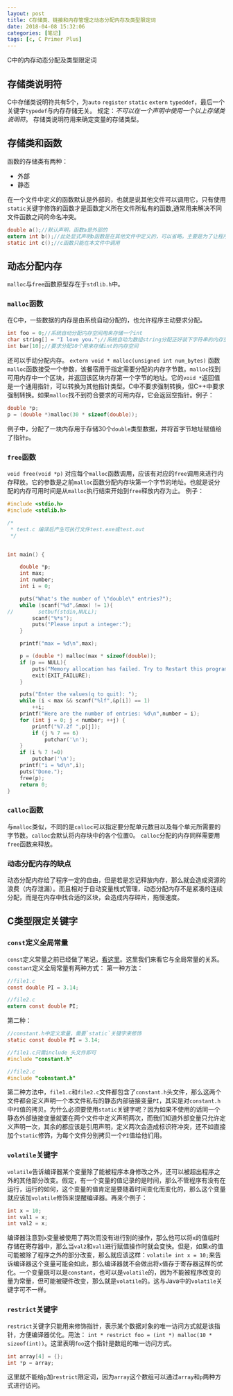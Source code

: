 ```yaml
---
layout: post
title: C存储类、链接和内存管理之动态分配内存及类型限定词
date: 2018-04-08 15:32:06
categories: [笔记]
tags: [c, C Primer Plus]
---
```


C中的内存动态分配及类型限定词
<!--more-->

## 存储类说明符
C中存储类说明符共有5个，为`auto` `register` `static` `extern` `typeddef`，最后一个关键字`typedef`与内存存储无关。
规定：*不可以在一个声明中使用一个以上存储类说明符*。
存储类说明符用来确定变量的存储类型。
## 存储类和函数
函数的存储类有两种：
* 外部
* 静态

在一个文件中定义的函数默认是外部的，也就是说其他文件可以调用它，只有使用`static`关键字修饰的函数才是函数定义所在文件所私有的函数,通常用来解决不同文件函数之间的命名冲突。
```c
double a();//默认声明，函数a是外部的
extern int b();//此处显式声明b函数是在其他文件中定义的，可以省略。主要是为了让程序更清晰，除非函数声明使用了关键字`static`，否则默认其为`extern`的
static int c();//c函数只能在本文件中调用
```

## 动态分配内存
`malloc`与`free`函数原型存在于`stdlib.h`中。
### `malloc`函数
在C中，一些数据的内存是由系统自动分配的，也允许程序主动要求分配。
```c
int foo = 0;//系统自动分配内存空间用来存储一个int
char string[] = "I love you.";//系统自动为数组string分配正好装下字符串的内存空间
int bar[10];//要求分配10个用来存储int的内存空间
```
还可以手动分配内存。
`extern void * malloc(unsigned int num_bytes)`
函数`malloc`函数接受一个参数，该餐宿用于指定需要分配的内存字节数。`malloc`找到可用内存中一个区块，并返回该区块内存第一个字节的地址。它的`void *`返回值是一个通用指针，可以转换为其他指针类型。C中不要求强制转换，但C++中要求强制转换。如果`malloc`找不到符合要求的可用内存，它会返回空指针。例子：
```c
double *p;
p = (double *)malloc(30 * sizeof(double));
```
例子中，分配了一块内存用于存储30个`double`类型数据，并将首字节地址赋值给了指针`p`。
### `free`函数
`void free(void *p)`
对应每个`malloc`函数调用，应该有对应的`free`调用来进行内存释放。它的参数是之前`malloc`函数分配内存块第一个字节的地址。也就是说分配的内存可用时间是从`malloc`执行结束开始到`free`释放内存为止。
例子：
```c
#include <stdio.h>
#include <stdlib.h>

/*
 * test.c 编译后产生可执行文件test.exe或test.out
 */


int main() {

    double *p;
    int max;
    int number;
    int i = 0;

    puts("What's the number of \"double\" entries?");
    while (scanf("%d",&max) != 1){
//        setbuf(stdin,NULL);
        scanf("%*s");
        puts("Please input a integer:");
    }

    printf("max = %d\n",max);

    p = (double *) malloc(max * sizeof(double));
    if (p == NULL){
        puts("Memory allocation has failed. Try to Restart this program.");
        exit(EXIT_FAILURE);
    }

    puts("Enter the values(q to quit): ");
    while (i < max && scanf("%lf",&p[i]) == 1)
        ++i;
    printf("Here are the number of entries: %d\n",number = i);
    for (int j = 0; j < number; ++j) {
        printf("%7.2f ",p[j]);
        if (j % 7 == 6)
            putchar('\n');
    }
    if (i % 7 !=0)
        putchar('\n');
    printf("i = %d\n",i);
    puts("Done.");
    free(p);
    return 0;
}
```
### `calloc`函数
与`malloc`类似，不同的是`calloc`可以指定要分配单元数目以及每个单元所需要的字节数。`calloc`会默认将内存块中的各个位置0。
`calloc`分配的内存同样需要用`free`函数来释放。
### 动态分配内存的缺点
动态分配内存给了程序一定的自由，但是若是忘记释放内存，那么就会造成资源的浪费（内存泄漏）。而且相对于自动变量栈式管理，动态分配内存不是紧凑的连续分配，而是在内存中找合适的区块，会造成内存碎片，拖慢速度。
## C类型限定关键字
### `const`定义全局常量
`const`定义常量之前已经做了笔记，[看这里](https://blog.csdn.net/m0_37196787/article/details/83687141)。这里我们来看它与全局常量的关系。
`constant`定义全局常量有两种方式：
第一种方法：
```c
//file1.c
const double PI = 3.14;

//file2.c
extern const double PI;
```
第二种：
```c
//constant.h中定义常量，需要`static`关键字来修饰
static const double PI = 3.14;

//file1.c只需include 头文件即可
#include "constant.h"

//file2.c
#include "cobnstant.h"
```
第二种方法中，`file1.c`和`file2.c`文件都包含了`constant.h`头文件，那么这两个文件都会定义声明一个本文件私有的静态内部链接变量`PI`，其实是对`constant.h`中`PI`值的拷贝。为什么必须要使用`static`关键字呢？因为如果不使用的话同一个静态外部链接变量就要在两个文件中定义声明两次，而我们知道外部变量只允许定义声明一次，其余的都应该是引用声明，定义两次会造成标识符冲突，还不如直接加个`static`修饰，为每个文件分别拷贝一个`PI`值给他们用。

### `volatile`关键字
`volatile`告诉编译器某个变量除了能被程序本身修改之外，还可以被超出程序之外的其他部分改变。假定，有一个变量的值记录的是时间，那么不管程序有没有在运行，运行的如何，这个变量的值肯定是要随着时间变化而变化的，那么这个变量就应该加`volatile`修饰来提醒编译器。再来个例子：
```c
int x = 10;
int val1 = x;
int val2 = x;
```
编译器注意到`x`变量被使用了两次而没有进行别的操作，那么他可以将`x`的值临时存储在寄存器中，那么当`val2`和`val1`进行赋值操作时就会变快。但是，如果`x`的值可能被除了程序之外的部分改变，那么就应该这样：`volatile int x = 10;`来告诉编译器这个变量可能会如此，那么编译器就不会做出将`x`值存于寄存器这样的优化。一个变量既可以是`constant`，也可以是`volatile`的，因为不能被程序改变的量为常量，但可能被硬件改变，那么就是`volatile`的。这与Java中的`volatile`关键字可不一样。
### `restrict`关键字
`restrict`关键字只能用来修饰指针，表示某个数据对象的唯一访问方式就是该指针，方便编译器优化。用法：
`int * restrict foo = (int *) malloc(10 * sizeof(int))`。这里表明`foo`这个指针是数组的唯一访问方式。
```c
int array[4] = {};
int *p = array;
```
这里就不能给`p`加`restrict`限定词，因为`array`这个数组可以通过`array`和`p`两种方式进行访问。
